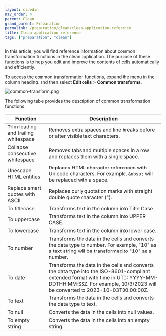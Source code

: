 ```yaml
---
layout: cluedin
nav_order: 4
parent: Clean
grand_parent: Preparation
permalink: /preparation/clean/clean-application-reference
title: Clean application reference
tags: ["preparation", "clean"]
---
```


In this article, you will find reference information about common transformation functions in the clean application. The purpose of these functions is to help you edit and improve the contents of cells automatically and efficiently.

To access the common transformation functions, expand the menu in the column heading, and then select **Edit cells** > **Common transforms**.

![common-transform.png](../../assets/images/preparation/clean/common-transform.png)

The following table provides the description of common transformation functions.

| Function | Description |
|--|--|
| Trim leading and trailing whitespace | Removes extra spaces and line breaks before or after visible text characters. |
| Collapse consecutive whitespace | Removes tabs and multiple spaces in a row and replaces them with a single space. |
| Unescape HTML entities | Replaces HTML character references with Unicode characters. For example, `&nbsp;` will be replaced with a space. |
| Replace smart quotes with ASCII | Replaces curly quotation marks with straight double quote character ("). |
| To titlecase | Transforms text in the column into Title Case. |
| To uppercase | Transforms text in the column into UPPER CASE. |
| To lowercase | Transforms text in the column into lower case. |
| To number | Transforms the data in the cells and converts the data type to number. For example, "10" as a text string will be transformed to "10" as a number.  |
| To date | Transforms the data in the cells and converts the data type into the ISO-8601-compliant extended format with time in UTC: YYYY-MM-DDTHH:MM:SSZ. For example, 10/3/2023 will be converted to 2023-10-03T00:00:00Z. |
| To text | Transforms the data in the cells and converts the data type to text. |
| To null | Converts the data in the cells into null values. |
| To empty string | Converts the data in the cells into an empty string. |